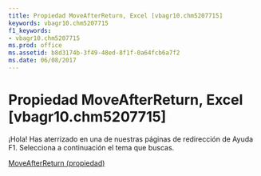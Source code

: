 ```yaml
---
title: Propiedad MoveAfterReturn, Excel [vbagr10.chm5207715]
keywords: vbagr10.chm5207715
f1_keywords:
- vbagr10.chm5207715
ms.prod: office
ms.assetid: b8d3174b-3f49-48ed-8f1f-0a64fcb6a7f2
ms.date: 06/08/2017
---
```





# Propiedad MoveAfterReturn, Excel [vbagr10.chm5207715]

¡Hola! Has aterrizado en una de nuestras páginas de redirección de Ayuda F1. Selecciona a continuación el tema que buscas.


 [MoveAfterReturn (propiedad)](http://msdn.microsoft.com/library/moveafterreturn-property%28Office.15%29.aspx)


